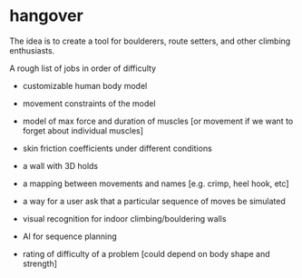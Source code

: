 # hangover

The idea is to create a tool for boulderers, route setters, and other climbing enthusiasts.

A rough list of jobs in order of difficulty

+ customizable human body model
+ movement constraints of the model
+ model of max force and duration of muscles [or movement if we want to forget about individual muscles]
+ skin friction coefficients under different conditions
+ a wall with 3D holds
+ a mapping between movements and names [e.g. crimp, heel hook, etc]

+ a way for a user ask that a particular sequence of moves be simulated
+ visual recognition for indoor climbing/bouldering walls
+ AI for sequence planning
+ rating of difficulty of a problem [could depend on body shape and strength]
